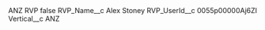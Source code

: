 <?xml version="1.0" encoding="UTF-8"?>
<CustomMetadata xmlns="http://soap.sforce.com/2006/04/metadata" xmlns:xsi="http://www.w3.org/2001/XMLSchema-instance" xmlns:xsd="http://www.w3.org/2001/XMLSchema">
    <label>ANZ RVP</label>
    <protected>false</protected>
    <values>
        <field>RVP_Name__c</field>
        <value xsi:type="xsd:string">Alex Stoney</value>
    </values>
    <values>
        <field>RVP_UserId__c</field>
        <value xsi:type="xsd:string">0055p00000Aj6ZI</value>
    </values>
    <values>
        <field>Vertical__c</field>
        <value xsi:type="xsd:string">ANZ</value>
    </values>
</CustomMetadata>
